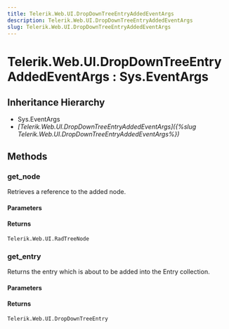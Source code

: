 ```yaml
---
title: Telerik.Web.UI.DropDownTreeEntryAddedEventArgs
description: Telerik.Web.UI.DropDownTreeEntryAddedEventArgs
slug: Telerik.Web.UI.DropDownTreeEntryAddedEventArgs
---
```


# Telerik.Web.UI.DropDownTreeEntryAddedEventArgs : Sys.EventArgs 

## Inheritance Hierarchy

* Sys.EventArgs
* *[Telerik.Web.UI.DropDownTreeEntryAddedEventArgs]({%slug Telerik.Web.UI.DropDownTreeEntryAddedEventArgs%})*


## Methods

### get_node 

Retrieves a reference to the added node.

#### Parameters

#### Returns

`Telerik.Web.UI.RadTreeNode`
###  get_entry

Returns the entry which is about to be added into the Entry collection.

#### Parameters

#### Returns

`Telerik.Web.UI.DropDownTreeEntry` 


